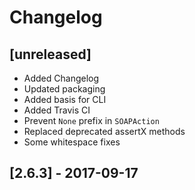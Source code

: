 # Changelog

## [unreleased]

- Added Changelog
- Updated packaging
- Added basis for CLI
- Added Travis CI
- Prevent `None` prefix in `SOAPAction`
- Replaced deprecated assertX methods
- Some whitespace fixes

## [2.6.3] - 2017-09-17
